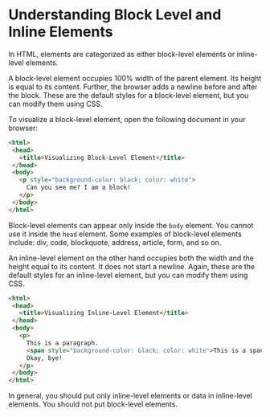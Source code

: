 # Understanding Block Level and Inline Elements


In HTML, elements are categorized as either block-level elements or inline-level elements.

A block-level element occupies 100% width of the parent element. Its height is equal to its content. Further, the browser adds a newline before and after the block. These are the default styles for a block-level element, but you can modify them using CSS.

To visualize a block-level element, open the following document in your browser:

```html
<html>
 <head>
   <title>Visualizing Block-Level Element</title>
 </head>
 <body>
   <p style="background-color: black; color: white">
     Can you see me? I am a block!
   </p>
 </body>
</html>
 ```

Block-level elements can appear only inside the `body` element. You cannot use it inside the `head` element. Some examples of block-level elements include: div, code, blockquote, address, article, form, and so on.

An inline-level element on the other hand occupies both the width and the height equal to its content. It does not start a newline. Again, these are the default styles for an inline-level element, but you can modify them using CSS.

```html
<html>
 <head>
   <title>Visualizing Inline-Level Element</title>
 </head>
 <body>
   <p>
     This is a paragraph.
     <span style="background-color: black; color: white">This is a span.</span>
     Okay, bye!
   </p>
 </body>
</html>
``` 

In general, you should put only inline-level elements or data in inline-level elements. You should not put block-level elements.
